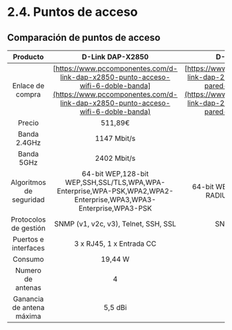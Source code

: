 # 2.4. Puntos de acceso

## Comparación de puntos de acceso

|          Producto         |                                                                         D-Link DAP-X2850                                                                         |                                                                               D-Link DAP-2620                                                                              |
| :-----------------------: | :--------------------------------------------------------------------------------------------------------------------------------------------------------------: | :------------------------------------------------------------------------------------------------------------------------------------------------------------------------: |
|      Enlace de compra     | [https://www.pccomponentes.com/d-link-dap-x2850-punto-acceso-wifi-6-doble-banda](https://www.pccomponentes.com/d-link-dap-x2850-punto-acceso-wifi-6-doble-banda) | [https://www.pccomponentes.com/d-link-dap-2620-punto-acceso-de-pared-wifi-ac1200-poe](https://www.pccomponentes.com/d-link-dap-2620-punto-acceso-de-pared-wifi-ac1200-poe) |
|           Precio          |                                                                              511,89€                                                                             |                                                                                   114,63€                                                                                  |
|        Banda 2.4GHz       |                                                                            1147 Mbit/s                                                                           |                                                                                 300 Mbit/s                                                                                 |
|         Banda 5GHz        |                                                                            2402 Mbit/s                                                                           |                                                                                 867 Mbit/s                                                                                 |
|  Algoritmos de seguridad  |                         64-bit WEP,128-bit WEP,SSH,SSL/TLS,WPA,WPA-Enterprise,WPA-PSK,WPA2,WPA2-Enterprise,WPA3,WPA3-Enterprise,WPA3-PSK                         |                                                             64-bit WEP,128-bit WEP,802.1x RADIUS,SSID,WPA,WPA2                                                             |
|   Protocolos de gestión   |                                                               SNMP (v1, v2c, v3), Telnet, SSH, SSL                                                               |                                                                             SNMP v1 / v2c / v3                                                                             |
|    Puertos e interfaces   |                                                                     3 x RJ45, 1 x Entrada CC                                                                     |                                                                                  1 x RJ45                                                                                  |
|          Consumo          |                                                                              19,44 W                                                                             |                                                                                     8 W                                                                                    |
|     Numero de antenas     |                                                                                 4                                                                                |                                                                                      2                                                                                     |
| Ganancia de antena máxima |                                                                              5,5 dBi                                                                             |                                                                                    3 dBi                                                                                   |
